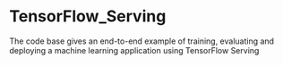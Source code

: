 # TensorFlow_Serving
The code base gives an end-to-end example of training, evaluating and deploying a machine learning application using TensorFlow Serving
